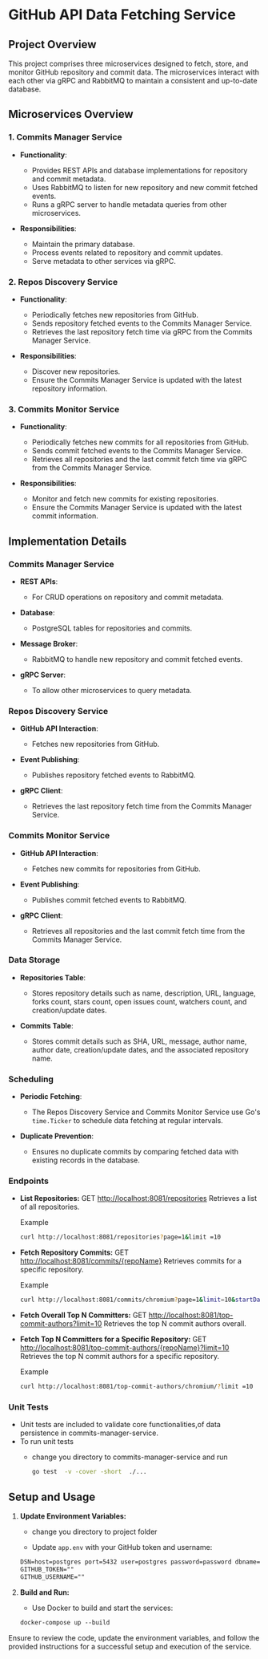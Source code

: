 # GitHub API Data Fetching Service

## Project Overview

This project comprises three microservices designed to fetch, store, and monitor GitHub repository and commit data. The microservices interact with each other via gRPC and RabbitMQ to maintain a consistent and up-to-date database.

## Microservices Overview

### 1. Commits Manager Service

- **Functionality**:
  - Provides REST APIs and database implementations for repository and commit metadata.
  - Uses RabbitMQ to listen for new repository and new commit fetched events.
  - Runs a gRPC server to handle metadata queries from other microservices.
  
- **Responsibilities**:
  - Maintain the primary database.
  - Process events related to repository and commit updates.
  - Serve metadata to other services via gRPC.

### 2. Repos Discovery Service

- **Functionality**:
  - Periodically fetches new repositories from GitHub.
  - Sends repository fetched events to the Commits Manager Service.
  - Retrieves the last repository fetch time via gRPC from the Commits Manager Service.
  
- **Responsibilities**:
  - Discover new repositories.
  - Ensure the Commits Manager Service is updated with the latest repository information.

### 3. Commits Monitor Service

- **Functionality**:
  - Periodically fetches new commits for all repositories from GitHub.
  - Sends commit fetched events to the Commits Manager Service.
  - Retrieves all repositories and the last commit fetch time via gRPC from the Commits Manager Service.
  
- **Responsibilities**:
  - Monitor and fetch new commits for existing repositories.
  - Ensure the Commits Manager Service is updated with the latest commit information.

## Implementation Details

### Commits Manager Service

- **REST APIs**:
  - For CRUD operations on repository and commit metadata.
  
- **Database**:
  - PostgreSQL tables for repositories and commits.
  
- **Message Broker**:
  - RabbitMQ to handle new repository and commit fetched events.
  
- **gRPC Server**:
  - To allow other microservices to query metadata.

### Repos Discovery Service

- **GitHub API Interaction**:
  - Fetches new repositories from GitHub.
  
- **Event Publishing**:
  - Publishes repository fetched events to RabbitMQ.
  
- **gRPC Client**:
  - Retrieves the last repository fetch time from the Commits Manager Service.

### Commits Monitor Service

- **GitHub API Interaction**:
  - Fetches new commits for repositories from GitHub.
  
- **Event Publishing**:
  - Publishes commit fetched events to RabbitMQ.
  
- **gRPC Client**:
  - Retrieves all repositories and the last commit fetch time from the Commits Manager Service.

### Data Storage

- **Repositories Table**:
  - Stores repository details such as name, description, URL, language, forks count, stars count, open issues count, watchers count, and creation/update dates.

- **Commits Table**:
  - Stores commit details such as SHA, URL, message, author name, author date, creation/update dates, and the associated repository name.

### Scheduling

- **Periodic Fetching**:
  - The Repos Discovery Service and Commits Monitor Service use Go's `time.Ticker` to schedule data fetching at regular intervals.
  
- **Duplicate Prevention**:
  - Ensures no duplicate commits by comparing fetched data with existing records in the database.

### Endpoints

- **List Repositories:**
    GET <http://localhost:8081/repositories>
    Retrieves a list of all repositories.

    Example

    ```bash
    curl http://localhost:8081/repositories?page=1&limit =10
    ```

- **Fetch Repository Commits:**
    GET <http://localhost:8081/commits/{repoName}>
    Retrieves commits for a specific repository.

    Example

    ```bash
    curl http://localhost:8081/commits/chromium?page=1&limit=10&startDate=2024-08-01T12:41:52Z&endDate=2024-08-01T12:52:26Z
    ```

- **Fetch Overall Top N Committers:**
    GET <http://localhost:8081/top-commit-authors?limit=10>
    Retrieves the top N commit authors overall.
- **Fetch Top N Committers for a Specific Repository:**
    GET <http://localhost:8081/top-commit-authors/{repoName}?limit=10>  
    Retrieves the top N commit authors for a specific repository.

    Example

    ```bash
    curl http://localhost:8081/top-commit-authors/chromium/?limit =10
    ```

### Unit Tests

- Unit tests are included to validate core functionalities,of data persistence in
commits-manager-service.
- To run unit tests
  - change you directory to commits-manager-service and run

    ```bash
    go test  -v -cover -short  ./...
    ```

## Setup and Usage

1. **Update Environment Variables:**

    - change you directory to project folder

    - Update `app.env` with your GitHub token and username:

    ```markdown
    DSN=host=postgres port=5432 user=postgres password=password dbname=github_tracker sslmode=disable timezone=UTC connect_timeout=5
    GITHUB_TOKEN=""
    GITHUB_USERNAME=""
    ```

2. **Build and Run:**

    - Use Docker to build and start the services:

    ```markdown
    docker-compose up --build
    ```

Ensure to review the code, update the environment variables, and follow the provided instructions for a successful setup and execution of the service.
